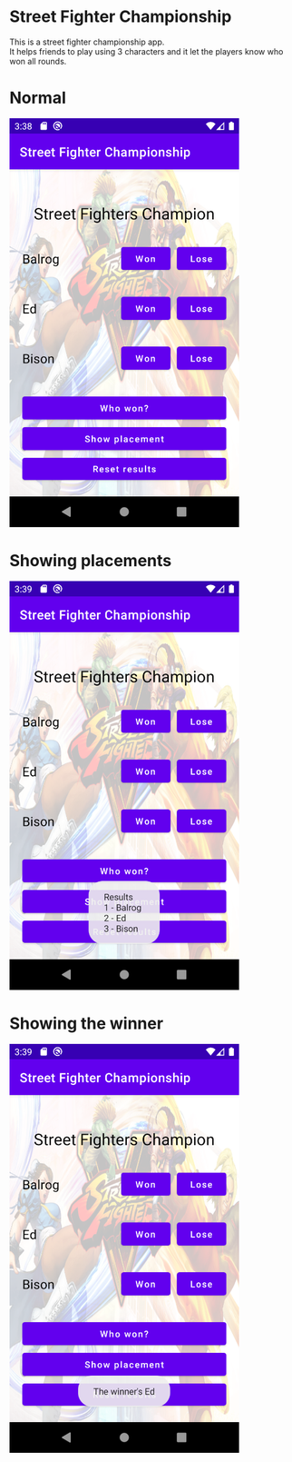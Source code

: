 # Street Fighter Championship

This is a street fighter championship app.</br>
It helps friends to play using 3 characters and it let the players know who won all rounds.

# Normal
!["Print Normal"](src/print_001.png)


# Showing placements 
!["Print Placements"](src/print_002.png)


# Showing the winner
!["Print Winner"](src/print_003.png)

